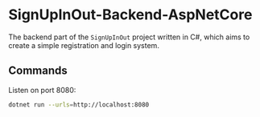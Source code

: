# SignUpInOut-Backend-AspNetCore

The backend part of the `SignUpInOut` project written in C#, which aims to create a simple registration and login system.

## Commands

Listen on port 8080:

```bash
dotnet run --urls=http://localhost:8080
```
